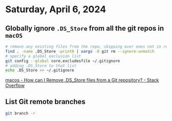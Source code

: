 # Saturday, April 6, 2024

## Globally ignore `.DS_Store` from all the git repos in `macOS`

```sh
# remove any existing files from the repo, skipping over ones not in repo
find . -name .DS_Store -print0 | xargs -0 git rm --ignore-unmatch
# specify a global exclusion list
git config --global core.excludesfile ~/.gitignore
# adding .DS_Store to that list
echo .DS_Store >> ~/.gitignore
```

[macos - How can I Remove .DS_Store files from a Git repository? - Stack Overflow](https://stackoverflow.com/questions/107701/how-can-i-remove-ds-store-files-from-a-git-repository)

## List Git remote branches

```sh
git branch -r
```